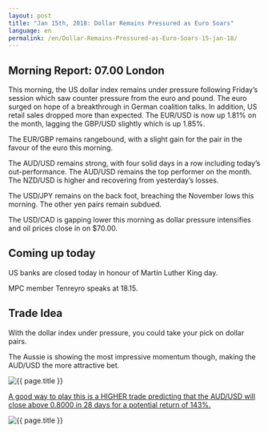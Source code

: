 ```yaml
---
layout: post
title: "Jan 15th, 2018: Dollar Remains Pressured as Euro Soars"
language: en
permalink: /en/Dollar-Remains-Pressured-as-Euro-Soars-15-jan-18/
---
```

## Morning Report: 07.00 London

This morning, the US dollar index remains under pressure following Friday’s session which saw counter pressure from the euro and pound. The euro surged on hope of a breakthrough in German coalition talks. In addition, US retail sales dropped more than expected. The EUR/USD is now up 1.81% on the month, lagging the GBP/USD slightly which is up 1.85%. 

The EUR/GBP remains rangebound, with a slight gain for the pair in the favour of the euro this morning. 

The AUD/USD remains strong, with four solid days in a row including today’s out-performance. The AUD/USD remains the top performer on the month. The NZD/USD is higher and recovering from yesterday’s losses. 

The USD/JPY remains on the back foot, breaching the November lows this morning. The other yen pairs remain subdued. 

The USD/CAD is gapping lower this morning as dollar pressure intensifies and oil prices close in on $70.00. 

## Coming up today 

US banks are closed today in honour of Martin Luther King day. 

MPC member Tenreyro speaks at 18.15. 

## Trade Idea

With the dollar index under pressure, you could take your pick on dollar pairs. 

The Aussie is showing the most impressive momentum though, making the AUD/USD the more attractive bet.

<img class="post-image" src="{{ site.url }}/images/jan-18/2018-01-15_06-59-10.jpg" alt="{{ page.title }}" title="{{ page.title }}">

<a href="%LINK%%?currency=GBP&market=forex&underlying=frxAUDUSD&formname=higherlower&duration_amount=28&duration_units=d&expiry_type=duration&amount=10&amount_type=payout&barrier=0.8000" target="_blank">A good way to play this is a HIGHER trade predicting that the AUD/USD will close above 0.8000 in 28 days for a potential return of 143%.</a>

<img class="post-image" src="{{ site.url }}/images/jan-18/2018-01-15_07-01-55.jpg" alt="{{ page.title }}" title="{{ page.title }}">
